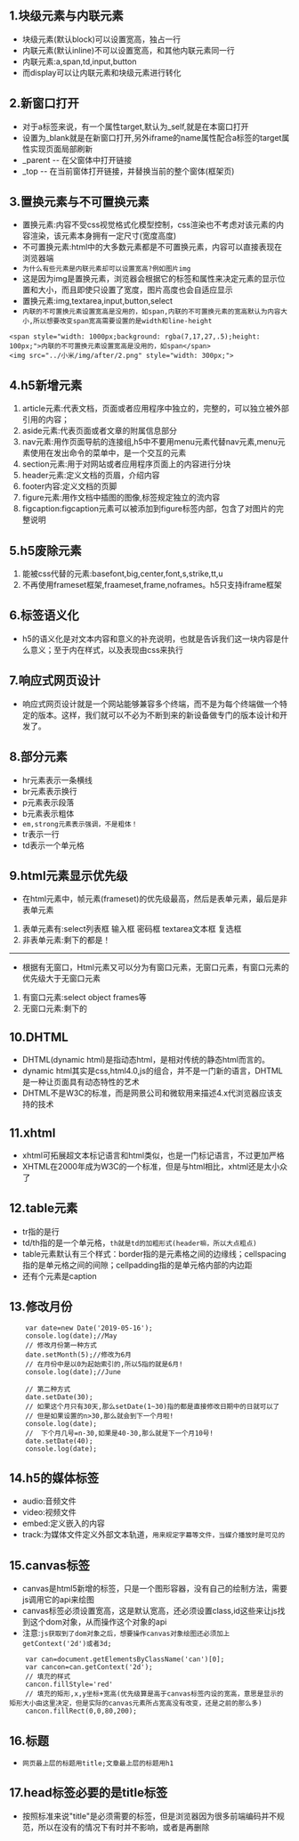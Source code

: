 ## 1.块级元素与内联元素
* 块级元素(默认block)可以设置宽高，独占一行
* 内联元素(默认inline)不可以设置宽高，和其他内联元素同一行
* 内联元素:a,span,td,input,button
* 而display可以让内联元素和块级元素进行转化

## 2.新窗口打开
* 对于a标签来说，有一个属性target,默认为_self,就是在本窗口打开
* 设置为_blank就是在新窗口打开,另外iframe的name属性配合a标签的target属性实现页面局部刷新
* _parent -- 在父窗体中打开链接
* _top -- 在当前窗体打开链接，并替换当前的整个窗体(框架页)

## 3.置换元素与不可置换元素
* 置换元素:内容不受css视觉格式化模型控制，css渲染也不考虑对该元素的内容渲染，该元素本身拥有一定尺寸(宽度高度)
* 不可置换元素:html中的大多数元素都是不可置换元素，内容可以直接表现在浏览器端
* `为什么有些元素是内联元素却可以设置宽高?例如图片img`
* 这是因为img是置换元素，浏览器会根据它的标签和属性来决定元素的显示位置和大小，而且即使只设置了宽度，图片高度也会自适应显示
* 置换元素:img,textarea,input,button,select
* `内联的不可置换元素设置宽高是没用的，如span,内联的不可置换元素的宽高默认为内容大小,所以想要改变span宽高需要设置的是width和line-height`
```		
<span style="width: 1000px;background: rgba(7,17,27,.5);height: 100px;">内联的不可置换元素设置宽高是没用的，如span</span>
<img src="../小米/img/after/2.png" style="width: 300px;">
```

## 4.h5新增元素
1. article元素:代表文档，页面或者应用程序中独立的，完整的，可以独立被外部引用的内容；
2. aside元素:代表页面或者文章的附属信息部分
3. nav元素:用作页面导航的连接组,h5中不要用menu元素代替nav元素,menu元素使用在发出命令的菜单中，是一个交互的元素
4. section元素:用于对网站或者应用程序页面上的内容进行分块
5. header元素:定义文档的页眉，介绍内容
6. footer内容:定义文档的页脚
7. figure元素:用作文档中插图的图像,标签规定独立的流内容
8. figcaption:figcaption元素可以被添加到figure标签内部，包含了对图片的完整说明

## 5.h5废除元素
1. 能被css代替的元素:basefont,big,center,font,s,strike,tt,u
2. 不再使用frameset框架,fraameset,frame,noframes。h5只支持iframe框架

## 6.标签语义化
* h5的语义化是对文本内容和意义的补充说明，也就是告诉我们这一块内容是什么意义；至于内在样式，以及表现由css来执行

## 7.响应式网页设计
* 响应式网页设计就是一个网站能够兼容多个终端，而不是为每个终端做一个特定的版本。这样，我们就可以不必为不断到来的新设备做专门的版本设计和开发了。

## 8.部分元素
* hr元素表示一条横线
* br元素表示换行
* p元素表示段落
* b元素表示粗体
* `em,strong元素表示强调，不是粗体！`
* tr表示一行
* td表示一个单元格

## 9.html元素显示优先级
* 在html元素中，帧元素(frameset)的优先级最高，然后是表单元素，最后是非表单元素
1. 表单元素有:select列表框 输入框 密码框 textarea文本框 复选框
2. 非表单元素:剩下的都是！
---
* 根据有无窗口，Html元素又可以分为有窗口元素，无窗口元素，有窗口元素的优先级大于无窗口元素
1. 有窗口元素:select object frames等
2. 无窗口元素:剩下的

## 10.DHTML
* DHTML(dynamic html)是指动态html，是相对传统的静态html而言的。
* dynamic html其实是css,html4.0,js的组合，并不是一门新的语言，DHTML是一种让页面具有动态特性的艺术
* DHTML不是W3C的标准，而是网景公司和微软用来描述4.x代浏览器应该支持的技术

## 11.xhtml
* xhtml可拓展超文本标记语言和html类似，也是一门标记语言，不过更加严格
* XHTML在2000年成为W3C的一个标准，但是与html相比，xhtml还是太小众了

## 12.table元素
* tr指的是行
* td/th指的是一个单元格，`th就是td的加粗形式(header嘛，所以大点粗点)`
* table元素默认有三个样式：border指的是元素格之间的边缘线；cellspacing指的是单元格之间的间隙；cellpadding指的是单元格内部的内边距
* 还有个元素是caption

## 13.修改月份
```
	var date=new Date('2019-05-16');
	console.log(date);//May
	// 修改月份第一种方式
	date.setMonth(5);//修改为6月
	// 在月份中是以0为起始索引的,所以5指的就是6月!
	console.log(date);//June
	
	// 第二种方式
	date.setDate(30);
	// 如果这个月只有30天,那么setDate(1~30)指的都是直接修改日期中的日就可以了
	// 但是如果设置的n>30,那么就会到下一个月啦!
	console.log(date);
	//  下个月几号=n-30,如果是40-30,那么就是下一个月10号!
	date.setDate(40);
	console.log(date);
```

## 14.h5的媒体标签
* audio:音频文件
* video:视频文件
* embed:定义嵌入的内容
* track:为媒体文件定义外部文本轨道，`用来规定字幕等文件，当媒介播放时是可见的`

## 15.canvas标签
* canvas是html5新增的标签，只是一个图形容器，没有自己的绘制方法，需要js调用它的api来绘图
* canvas标签必须设置宽高，这是默认宽高，还必须设置class,id这些来让js找到这个dom对象，从而操作这个对象的api
* 注意:`js获取到了dom对象之后，想要操作canvas对象绘图还必须加上getContext('2d')或者3d;`
```
	var can=document.getElementsByClassName('can')[0];
	var cancon=can.getContext('2d');
	// 填充的样式
	cancon.fillStyle='red'
	// 填充的矩形,x,y坐标+宽高(优先级算是高于canvas标签内设的宽高，意思是显示的矩形大小由这里决定，但是实际的canvas元素所占宽高没有改变，还是之前的那么多)
	cancon.fillRect(0,0,80,200);
```


## 16.标题
* `网页最上层的标题用title;文章最上层的标题用h1`

## 17.head标签必要的是title标签
* 按照标准来说"title"是必须需要的标签，但是浏览器因为很多前端编码并不规范，所以在没有的情况下有时并不影响，或者是再删除<title>之后，只是加载之前的缓存界面；但是<meta>是编码说明，删去会有很大麻烦，但是理论上来说，你如果是按照该浏览器默认的编码方式的文档，则不会有错。
	
## 18.h5新增元素
* HTML5中常用的新特性：
1. canvas元素：用于定义图形（图表等），只是图形容器，必须使用脚本来绘制图形。
2. audio：用于音频播放。
3. video：用于视频播放。
4. article：规定独立的自包含内容。
5. header：定义文档的页眉，介绍相关信息。
6. section：定义文档中的节。
7. footer：定义文档的页脚，通常有文档的作者、版权信息、联系方式等。
8. nav：定义导航链接。
9. 表单控件：calender,date,time,email,url,search
* [新增元素](https://www.cnblogs.com/ksl666/p/5964810.html)


## 19.svg与canvas
1. canvas与svg都允许在浏览器中创建图形，都使用js,html；都遵循W3C标准，`都是h5新增标签`
2. `Echarts`是基于canvas技术的可视化工具，底层封装了原生的js绘图api;  `D3`是基于svg技术的可视化库，本质上是XML文档
3. Canvas通过js来绘制2d图形，而且是逐像素进行渲染的，在canvas中，一旦图形被绘制完成，浏览器就不会继续关注他，但是位置发生变化，整个场景都需要重新绘制
4. svg是使用XML会描述2d图形的语言，在svg中，每个元素都是可用的，可以为元素附加js事件处理器。在svg中，每个图形都被视为对象，如果svg对象的属性发生变化，那么浏览器能够重现图形
---
1. canvas是`基于像素`的即时模式图形系统，最适合`较小的表面或者较大数量的对象`，但是`不支持鼠标键盘事件`,`但是可以被js操作来绘制，因为canvas只是画布`
2. svg是`基于形状`的保留模式图形系统，适合`较大的表面或者较小数量的对象`，因为`svg是文档对象模型的一部分`，所以`随时可以用js,css来修改`
---
1. svg是可缩放矢量图形，可以任意`缩小放大图形还不会失真`，而且下载速度比jpg,png快，通过标签属性来绘制图形
2. canvas是一个画布，本身没有绘制功能，需要通过js操作它来绘制图形，可以实现flash实现的动画
3. `只有HTML5能干掉flash和silverlight，而不是canvas`
4. `svg功能更加完善，适合静态图片显示，应用于需要保证不失真的场景`，`canvas的功能更加原始，适合像素处理，适合动态绘制`
5. WebGL (Web图形库,`适合用canvas标签进行绘制`) 是一种JavaScript API，用于在任何兼容的Web浏览器中呈现交互式3D和2D图形，而无需使用插件。WebGL通过引入一个与OpenGL ES 2.0紧密相符合的API，可以在HTML5 `canvas元素`中使用

## 20.原始值
1. es中的变量可以分为两种类型，一种是`原始值 primitive value`(基本数据类型)，一种是引用值(对象)
2. 原始值就是存储在栈中的值，他们的值直接存储在变量访问的位置；引用值就是存储在堆中的，存储在变量处的只是一个指针，指针指向变量所在的内存地址

## 21.反语义化
` font 标签就是反语义化的，因为这个太过于泛化，没有表示出文本类型之类的，所以在h5中去除了这个标签，改为用css添加样式`

